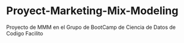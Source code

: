 # Proyect-Marketing-Mix-Modeling
Proyecto de MMM en el Grupo de BootCamp de Ciencia de Datos de Codigo Facilito 
